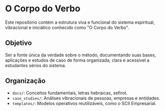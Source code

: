# O Corpo do Verbo

Este repositório contém a estrutura viva e funcional do sistema espiritual, vibracional e iniciático conhecido como "O Corpo do Verbo".

## Objetivo

Ser a fonte única da verdade sobre o método, documentando suas bases, aplicações e estudos de caso de forma organizada, clara e acessível a estudantes sérios do sistema.

## Organização

- `docs/`: Conceitos fundamentais, letras hebraicas, sefirot.
- `case_studies/`: Análises vibracionais de pessoas, empresas e entidades.
- `templates/`: Modelos operativos reutilizáveis, como o SCII Empresarial.

